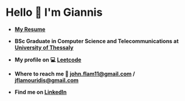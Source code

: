 # Hello 👋 I'm Giannis

- **[My Resume](https://github.com/user-attachments/files/17077764/GiannisFlamouridis-CV.pdf)**
<!-- **Working as a Software Engineer at [Netcompany](https://www.netcompany.com/)** !-->
- **BSc Graduate in Computer Science and Telecommunications at [University of Thessaly](https://www.uth.gr/)**

- **My profile on 💻 [Leetcode](https://leetcode.com/u/user6169gn/)**

- **Where to reach me 📧 john.flam11@gmail.com / jflamouridis@gmail.com**

- **Find me on [LinkedIn](https://www.linkedin.com/in/giannis-flamouridis/)**
